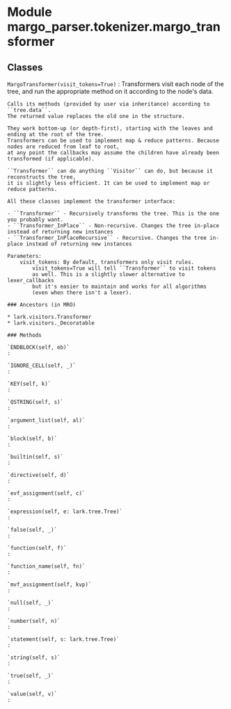 Module margo_parser.tokenizer.margo_transformer
===============================================

Classes
-------

`MargoTransformer(visit_tokens=True)`
:   Transformers visit each node of the tree, and run the appropriate method on it according to the node's data.
    
    Calls its methods (provided by user via inheritance) according to ``tree.data``.
    The returned value replaces the old one in the structure.
    
    They work bottom-up (or depth-first), starting with the leaves and ending at the root of the tree.
    Transformers can be used to implement map & reduce patterns. Because nodes are reduced from leaf to root,
    at any point the callbacks may assume the children have already been transformed (if applicable).
    
    ``Transformer`` can do anything ``Visitor`` can do, but because it reconstructs the tree,
    it is slightly less efficient. It can be used to implement map or reduce patterns.
    
    All these classes implement the transformer interface:
    
    - ``Transformer`` - Recursively transforms the tree. This is the one you probably want.
    - ``Transformer_InPlace`` - Non-recursive. Changes the tree in-place instead of returning new instances
    - ``Transformer_InPlaceRecursive`` - Recursive. Changes the tree in-place instead of returning new instances
    
    Parameters:
        visit_tokens: By default, transformers only visit rules.
            visit_tokens=True will tell ``Transformer`` to visit tokens
            as well. This is a slightly slower alternative to lexer_callbacks
            but it's easier to maintain and works for all algorithms
            (even when there isn't a lexer).

    ### Ancestors (in MRO)

    * lark.visitors.Transformer
    * lark.visitors._Decoratable

    ### Methods

    `ENDBLOCK(self, eb)`
    :

    `IGNORE_CELL(self, _)`
    :

    `KEY(self, k)`
    :

    `QSTRING(self, s)`
    :

    `argument_list(self, al)`
    :

    `block(self, b)`
    :

    `builtin(self, s)`
    :

    `directive(self, d)`
    :

    `evf_assignment(self, c)`
    :

    `expression(self, e: lark.tree.Tree)`
    :

    `false(self, _)`
    :

    `function(self, f)`
    :

    `function_name(self, fn)`
    :

    `mvf_assignment(self, kvp)`
    :

    `null(self, _)`
    :

    `number(self, n)`
    :

    `statement(self, s: lark.tree.Tree)`
    :

    `string(self, s)`
    :

    `true(self, _)`
    :

    `value(self, v)`
    :